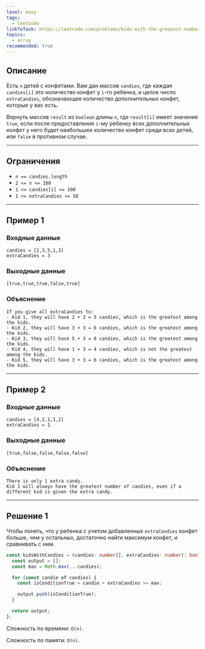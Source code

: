 ```yaml
---
level: easy
tags:
  - leetcode
linkToTask: https://leetcode.com/problems/kids-with-the-greatest-number-of-candies/description/
topics:
  - array
recommended: true
---
```

## Описание

Есть `n` детей с конфетами. Вам дан массив `candies`, где каждая` candies[i]` это количество конфет у `i`-го ребенка, и целое число `extraCandies`, обозначающее количество дополнительных конфет, которые у вас есть.

Вернуть массив `result` из `boolean` длины `n`, где `result[i]` имеет значение `true`, если после предоставления `i`-му ребенку всех дополнительных конфет у него будет наибольшее количество конфет среди всех детей, или `false` в противном случае.

---
## Ограничения

- `n == candies.length`
- `2 <= n <= 100`
- `1 <= candies[i] <= 100`
- `1 <= extraCandies <= 50`

---
## Пример 1

### Входные данные

```
candies = [2,3,5,1,3]
extraCandies = 3
```
### Выходные данные

```
[true,true,true,false,true]
```
### Объяснение

```
If you give all extraCandies to:
- Kid 1, they will have 2 + 3 = 5 candies, which is the greatest among the kids.
- Kid 2, they will have 3 + 3 = 6 candies, which is the greatest among the kids.
- Kid 3, they will have 5 + 3 = 8 candies, which is the greatest among the kids.
- Kid 4, they will have 1 + 3 = 4 candies, which is not the greatest among the kids.
- Kid 5, they will have 3 + 3 = 6 candies, which is the greatest among the kids.
```

---
## Пример 2

### Входные данные

```
candies = [4,2,1,1,2]
extraCandies = 1
```
### Выходные данные

```
[true,false,false,false,false]
```
### Объяснение

```
There is only 1 extra candy.
Kid 1 will always have the greatest number of candies, even if a different kid is given the extra candy.
```

---
## Решение 1

Чтобы понять, что у ребенка с учетом добавленных `extraCandies` конфет больше, чем у остальных, достаточно найти максимум конфет, и сравнивать с ним.

```typescript
const kidsWithCandies = (candies: number[], extraCandies: number): boolean[] => {
  const output = []; 
  const max = Math.max(...candies);

  for (const candie of candies) {
    const isConditionTrue = candie + extraCandies >= max;

    output.push(isConditionTrue);
  }

  return output;
};
```

Сложность по времени: `O(n)`.

Сложность по памяти: `O(n)`.